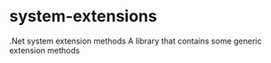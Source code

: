 # system-extensions
.Net system extension methods
A library that contains some generic extension methods
